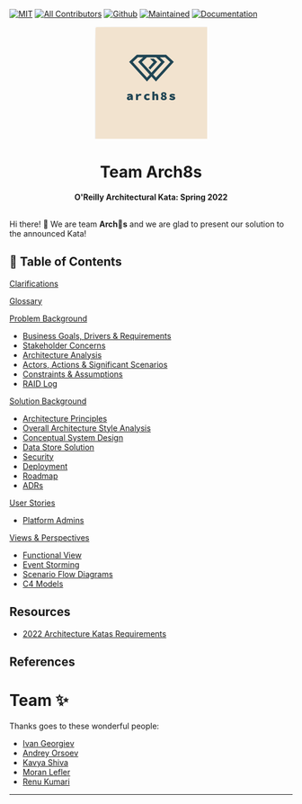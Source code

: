 [![MIT](https://img.shields.io/badge/License-MIT-orange)](LICENSE)
[![All Contributors](https://img.shields.io/badge/All_Contributors-2-orange.svg)](#team-)
[![Github](https://img.shields.io/badge/Github-arch8s/spring_2022-orange)](https://github.com/arch8s/spring-2022)
[![Maintained](https://img.shields.io/badge/Maintained-yes-orange)](https://github.com/arch8s/spring-2022)
[![Documentation](https://img.shields.io/badge/Documentation-in_progress-orange)](https://github.com/arch8s/spring-2022)

<div align='center'>
  <img src="assets/images/arch8s.png" alt="Arch8s" style="zoom:50%;"/>
  <h1>Team <strong>Arch8s</strong></h1>
  <b>O'Reilly Architectural Kata: Spring 2022</b>
</div>  

<br />

Hi there! 👋 We are team <b title="Archistratigs">Arch🎱s</b> and we are glad to present our solution to the announced Kata!

## 📖 Table of Contents

[Clarifications](Clarifications.md)

[Glossary](Glossary.md)

[Problem Background](1.Problem/README.md)

- [Business Goals, Drivers & Requirements](1.Problem/BusinessGoalsDriversAndRequirements.md)
- [Stakeholder Concerns](1.Problem/StakeholderConcerns.md)
- [Architecture Analysis](1.Problem/ArchitectureAnalysis.md)
- [Actors, Actions & Significant Scenarios](1.Problem/ActorsActionsAndSignificantScenarios.md)
- [Constraints & Assumptions](1.Problem/ConstraintsAndAssumptions.md)
- [RAID Log](1.Problem/RAID.md)

[Solution Background](2.Solution/README.md)

- [Architecture Principles](2.Solution/ArchitecturePrinciples.md)
- [Overall Architecture Style Analysis](2.Solution/ArchitectureAnalysis.md)
- [Conceptual System Design](2.Solution/Conceptual.md)
- [Data Store Solution](2.Solution/DataStore.md)
- [Security](2.Solution/Security.md)
- [Deployment](2.Solution/Deployment.md)
- [Roadmap](2.Solution/Roadmap.md)
- [ADRs](5.ADRs/README.md)

[User Stories](3.UserStories/README.md)

- [Platform Admins](3.UserStories/Platform/Admin/CRUD.md)

[Views & Perspectives](4.Views/README.md)

- [Functional View](4.Views/FunctionalView/README.md)
- [Event Storming](4.Views/EventStorming/README.md)
- [Scenario Flow Diagrams](4.Views/Scenarios/README.md)
- [C4 Models](4.Views/C4Models/README.md)

## Resources <a href='#' id='resources'></a>

- [2022 Architecture Katas Requirements](assets/docs/diversitycybercouncilkatarequirements20221653334648065.pdf)

## References

# Team ✨

Thanks goes to these wonderful people:
- [Ivan Georgiev](https://www.linkedin.com/in/ivan-georgiev-859b219/)
- [Andrey Orsoev](https://www.linkedin.com/in/andreyorsoev)
- [Kavya Shiva](https://www.linkedin.com/in/kavyashiva)
- [Moran Lefler](https://www.linkedin.com/in/moranlefler/)
- [Renu Kumari](https://www.linkedin.com/in/renu-kumari-827b8293/)

---
